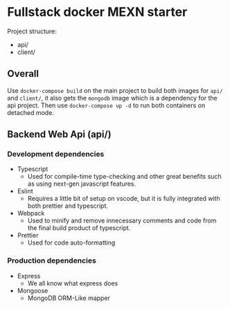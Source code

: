 # Fullstack docker MEXN starter

Project structure:
- api/
- client/

## Overall
Use `docker-compose build` on the main project to build both images for `api/` and `client/`, it also gets the `mongodb` image which is a dependency for the api project. Then use `docker-compose up -d` to run both containers on detached mode.

## Backend Web Api (api/)

### Development dependencies
- Typescript
  - Used for compile-time type-checking and other great benefits such as using next-gen javascript features.
- Eslint
  - Requires a little bit of setup on vscode, but it is fully integrated with both prettier and typescript.
- Webpack
  -  Used to minify and remove innecessary comments and code from the final build product of typescript.
- Prettier
  - Used for code auto-formatting

### Production dependencies
- Express
  - We all know what express does
- Mongoose
  - MongoDB ORM-Like mapper

